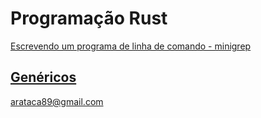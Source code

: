 # Programação Rust

[Escrevendo um programa de linha de comando - minigrep](https://github.com/arataca89/rust/tree/main/minigrep)

[Genéricos](https://github.com/arataca89/rust/edit/main/genericos/README.md)
---
arataca89@gmail.com
